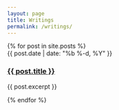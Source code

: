 ```yaml
---
layout: page
title: Writings
permalink: /writings/
---
```


<!-- Format of file name is: YEAR-MONTH-DAY-title.md -->

<div class="post-list">
  {% for post in site.posts %}
    <article class="post-item">
      <time class="post-date">{{ post.date | date: "%b %-d, %Y" }}</time>
      <h3><a href="{{ post.url }}">{{ post.title }}</a></h3>
      <p>{{ post.excerpt }}</p>
    </article>
  {% endfor %}
</div>
